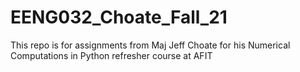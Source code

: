 # EENG032_Choate_Fall_21
This repo is for assignments from Maj Jeff Choate for his Numerical Computations in Python refresher course at AFIT
